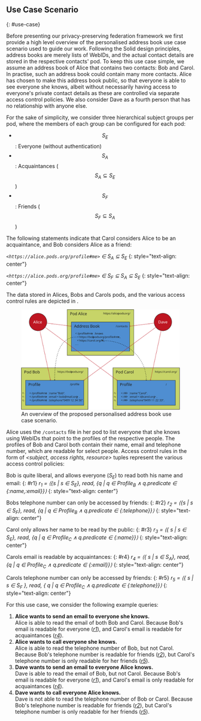 ## Use Case Scenario
{: #use-case}

Before presenting our privacy-preserving federation framework we first provide a high level overview of the personalised address book use case scenario used to guide our work.
Following the Solid design principles, address books are merely lists of WebIDs, and the actual contact details are stored in the respective contacts' pod.
To keep this use case simple, we assume an address book of Alice that contains two contacts: Bob and Carol.
In practise, such an address book could contain many more contacts.
Alice has chosen to make this address book public,
so that everyone is able to see everyone she knows,
albeit without necessarily having access to everyone's private contact details as these are controlled via separate access control policies.
We also consider Dave as a fourth person that has no relationship with anyone else.

For the sake of simplicity, we consider three hierarchical subject groups per pod,
where the members of each group can be configured for each pod:

- $$S_E$$: Everyone (without authentication)
- $$S_A$$: Acquaintances ($$S_A \subseteq S_E$$)
- $$S_F$$: Friends ($$S_F \subseteq S_A$$)

The following statements indicate that Carol considers Alice to be an acquaintance, and Bob considers Alice as a friend:

_`<https://alice.pods.org/profile#me>` ∈ S<sub>A</sub> ⊆ S<sub>E</sub>_
{: style="text-align: center"}

_`<https://alice.pods.org/profile#me>` ∈ S<sub>F</sub> ⊆ S<sub>A</sub> ⊆ S<sub>E</sub>_
{: style="text-align: center"}

The data stored in Alices, Bobs and Carols pods, and the various access control rules are depicted in [](#figure-use-case).

<figure id="figure-use-case">
<img src="img/use-case.svg" alt="[Personal Address Book]" class="figure-width-twothird">
<figcaption markdown="block">
An overview of the proposed personalised address book use case scenario.
</figcaption>
</figure>

Alice uses the `/contacts` file in her pod to list everyone that she knows using WebIDs that point to the profiles of the respective people.
The profiles of Bob and Carol both contain their name, email and telephone number, which are readable for select people. Access control rules in the form of <em> <subject, access rights, resource></em> tuples represent the various access control policies:

Bob is quite liberal, and allows everyone (_S<sub>E</sub>_) to read both his name and email:
{: #r1}
<em>r<sub>1</sub> = ⟨{s | s ∈ S<sub>E</sub>}, read, {q | q ∈ Profile<sub>B</sub> ∧ q.predicate ∈ {:name,:email}}⟩</em>
{: style="text-align: center"}

Bobs telephone number can only be accessed by friends:
{: #r2}
<em>r<sub>2</sub> = ⟨{s | s ∈ S<sub>F</sub>}, read, {q | q ∈ Profile<sub>B</sub> ∧ q.predicate ∈ {:telephone}}⟩</em>
{: style="text-align: center"}


Carol only allows her name to be read by the public:
{: #r3}
<em>r<sub>3</sub> = ⟨{ s | s ∈ S<sub>E</sub>}, read, {q | q ∈ Profile<sub>C</sub> ∧ q.predicate ∈ {:name}}⟩</em>
{: style="text-align: center"}

Carols email is readable by acquaintances:
{: #r4}
<em>r<sub>4</sub> = ⟨{ s | s ∈ S<sub>A</sub>}, read, {q | q ∈ Profile<sub>C</sub> ∧ q.predicate ∈ {:email}}⟩</em>
{: style="text-align: center"}

Carols telephone number can only be accessed by friends:
{: #r5}
<em>r<sub>5</sub> = ⟨{ s | s ∈ S<sub>F</sub> }, read, { q | q ∈ Profile<sub>C</sub> ∧ q.predicate ∈ {:telephone}}⟩</em>
{: style="text-align: center"}


For this use case, we consider the following example queries:

1. **Alice wants to send an email to everyone she knows.**
   <br />
   Alice is able to read the email of both Bob and Carol.
   Because Bob's email is readable for everyone ([_r1_](#r1)),
   and Carol's email is readable for acquaintances ([_r4_](#r4)).
2. **Alice wants to call everyone she knows.**
   <br />
   Alice is able to read the telephone number of Bob, but not Carol.
   Because Bob's telephone number is readable for friends ([_r2_](#r2)),
   but Carol's telephone number is only readable for her friends ([_r5_](#r5)).
3. **Dave wants to send an email to everyone Alice knows.**
   <br />
   Dave is able to read the email of Bob, but not Carol.
   Because Bob's email is readable for everyone ([_r1_](#r1)),
   and Carol's email is only readable for acquaintances ([_r4_](#r4)).
4. **Dave wants to call everyone Alice knows.**
   <br />
   Dave is not able to read the telephone number of Bob or Carol.
   Because Bob's telephone number is readable for friends ([_r2_](#r2)),
   but Carol's telephone number is only readable for her friends ([_r5_](#r5)).
